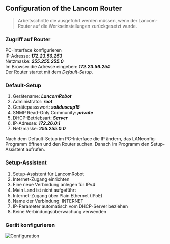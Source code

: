 ## Configuration of the Lancom Router
>Arbeitsschritte die ausgeführt werden müssen, wenn der Lancom-Router auf die Werkseinstellungen zurückgesetzt wurde.  

### Zugriff auf Router
PC-Interface konfigurieren  
IP-Adresse: ***172.23.56.253***  
Netzmaske: ***255.255.255.0***  
Im Browser die Adresse eingeben: ***172.23.56.254***    
Der Router startet mit dem *Default-Setup*.  
### Default-Setup
1. Gerätename: ***LancomRobot***
2. Administrator: ***root***
3. Gerätepassswort: ***soliduscup15***
4. SNMP Read-Only Community: ***private***
5. DHCP-Betriebsart: ***Server***
6. IP-Adresse: ***172.26.0.1***
7. Netzmaske: ***255.255.0.0***

Nach dem Default-Setup im PC-Interface die IP ändern, das LANconfig-Programm öffnen und den Router suchen. Danach im Programm den Setup-Assistent aufrufen.
### Setup-Assistent
1. Setup-Assistent für LancomRobot
2. Internet-Zugang einrichten
3. Eine neue Verbindung anlegen für IPv4
4. Mein Land ist nicht aufgeführt
5. Internet-Zugang über Plain Ethernet (IPoE)
6. Name der Verbindung: INTERNET
7. IP-Parameter automatisch vom DHCP-Server beziehen
8. Keine Verbindungsüberwachung verwenden

### Gerät konfigurieren
![Configuration](https://gitlab.com/solidus/hefei/uploads/e063bf7dfbf355609e66a190435d10ae/Configuration.jpeg)
